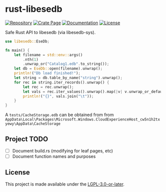 # rust-libesedb

[![Repository](https://img.shields.io/static/v1?label=GitHub&message=Repository&color=9f7be1&logo=github)](https://github.com/sunsetkookaburra/rust-libesedb)
[![Crate Page](https://img.shields.io/crates/v/libesedb?logo=rust)](https://crates.io/crates/libesedb)
[![Documentation](https://img.shields.io/docsrs/libesedb?logo=rust)](https://docs.rs/libesedb)
[![License](https://img.shields.io/crates/l/libesedb)](https://github.com/sunsetkookaburra/rust-libesedb/blob/main/COPYING.LESSER)

Safe Rust API to libesedb (via libesedb-sys).

```rust
use libesedb::EseDb;

fn main() {
    let filename = std::env::args()
        .nth(1)
        .unwrap_or("Catalog1.edb".to_string());
    let db = EseDb::open(filename).unwrap();
    println!("Db load finished!");
    let string = db.table_by_name("string").unwrap();
    for rec in string.iter_records().unwrap() {
        let rec = rec.unwrap();
        let vals = rec.iter_values().unwrap().map(|v| v.unwrap_or_default().to_string()).collect::<Vec<_>>();
        println!("{}", vals.join("\t"));
    }
}
```

A `tests/CacheStorage.edb` can be obtained from from `AppData\Local\Packages\Microsoft.Windows.CloudExperienceHost_cw5n1h2txyewy\AppData\CacheStorage`

## Project TODO

* [ ] Document build.rs (modifying for leaf pages, etc)
* [ ] Document function names and purposes

## License

This project is made available under the [LGPL-3.0-or-later](./COPYING.LESSER).
